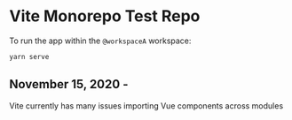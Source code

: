 # Vite Monorepo Test Repo

To run the app within the `@workspaceA` workspace: 

```bash 
yarn serve 
```


## November 15, 2020 - 
Vite currently has many issues importing Vue components across modules